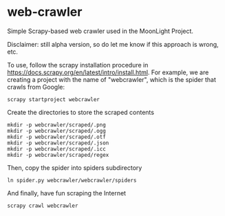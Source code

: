 # web-crawler
Simple Scrapy-based web crawler used in the MoonLight Project.

Disclaimer: still alpha version, so do let me know if this approach is wrong, etc.

To use, follow the scrapy installation procedure in https://docs.scrapy.org/en/latest/intro/install.html.
For example, we are creating a project with the name of "webcrawler", which is the spider that crawls from Google:
```
scrapy startproject webcrawler
```

Create the directories to store the scraped contents
```
mkdir -p webcrawler/scraped/.png
mkdir -p webcrawler/scraped/.ogg
mkdir -p webcrawler/scraped/.otf
mkdir -p webcrawler/scraped/.json
mkdir -p webcrawler/scraped/.icc
mkdir -p webcrawler/scraped/regex
```

Then, copy the spider into spiders subdirectory
```
ln spider.py webcrawler/webcrawler/spiders
```

And finally, have fun scraping the Internet
```
scrapy crawl webcrawler
```
